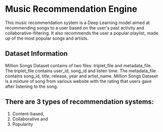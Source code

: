 # Music Recommendation Engine

This music recommendation system is a Deep Learning model aimed at recommending songs to a user based on the user's past activity and collaborative-filtering. It also recommends the user a popular playlist, made up of the most popular songs and artists.

## Dataset Information

Million Songs Dataset contains of two files: triplet_file and metadata_file. The triplet_file contains user_id, song_id and listen time. The metadata_file contains song_id, title, release, year and artist_name. Million Songs Dataset is a mixture of song from various website with the rating that users gave after listening to the song.

## There are 3 types of recommendation systems:

1. Content-based,
2. Collaborative and 
3. Popularity
